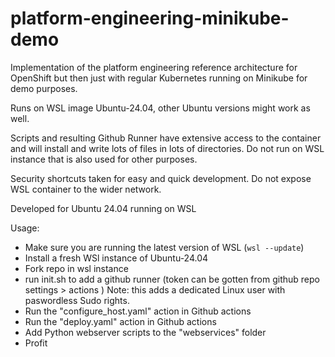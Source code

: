# platform-engineering-minikube-demo
Implementation of the platform engineering reference architecture for OpenShift but then just with regular Kubernetes running on Minikube for demo purposes.

Runs on WSL image Ubuntu-24.04, other Ubuntu versions might work as well.

Scripts and resulting Github Runner have extensive access to the container and will install and write lots of files in lots of directories.
Do not run on WSL instance that is also used for other purposes.

Security shortcuts taken for easy and quick development. Do not expose WSL container to the wider network.

Developed for Ubuntu 24.04 running on WSL

Usage:
- Make sure you are running the latest version of WSL (`wsl --update`)
- Install a fresh WSl instance of Ubuntu-24.04
- Fork repo in wsl instance
- run init.sh to add a github runner (token can be gotten from github repo settings > actions )
    Note: this adds a dedicated Linux user with paswordless Sudo rights.
- Run the "configure_host.yaml" action in Github actions
- Run the "deploy.yaml" action in Github actions
- Add Python webserver scripts to the "webservices" folder
- Profit